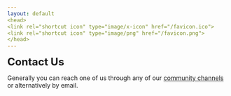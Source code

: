 ```yaml
---
layout: default
<head>
<link rel="shortcut icon" type="image/x-icon" href="/favicon.ico">
<link rel="shortcut icon" type="image/png" href="/favicon.png">
</head>
---
```

<b><font size="5">Contact Us</font></b>
<br>

Generally you can reach one of us through any of our [community channels](/community) or alternatively by email. 

